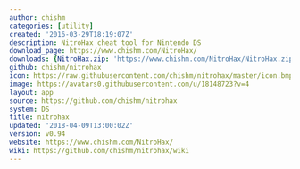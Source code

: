 ```yaml
---
author: chishm
categories: [utility]
created: '2016-03-29T18:19:07Z'
description: NitroHax cheat tool for Nintendo DS
download_page: https://www.chishm.com/NitroHax/
downloads: {NitroHax.zip: 'https://www.chishm.com/NitroHax/NitroHax.zip'}
github: chishm/nitrohax
icon: https://raw.githubusercontent.com/chishm/nitrohax/master/icon.bmp
image: https://avatars0.githubusercontent.com/u/18148723?v=4
layout: app
source: https://github.com/chishm/nitrohax
system: DS
title: nitrohax
updated: '2018-04-09T13:00:02Z'
version: v0.94
website: https://www.chishm.com/NitroHax/
wiki: https://github.com/chishm/nitrohax/wiki
---
```

